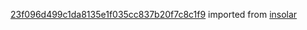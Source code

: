 [23f096d499c1da8135e1f035cc837b20f7c8c1f9](https://github.com/insolar/insolar/commit/23f096d499c1da8135e1f035cc837b20f7c8c1f9) imported from [insolar](https://github.com/insolar/insolar)
